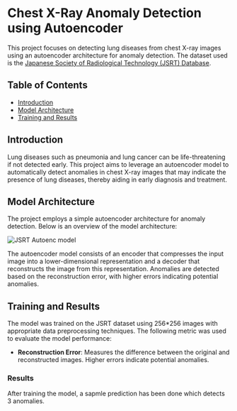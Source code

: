 # Chest X-Ray Anomaly Detection using Autoencoder

This project focuses on detecting lung diseases from chest X-ray images using an autoencoder architecture for anomaly detection. The dataset used is the [Japanese Society of Radiological Technology (JSRT) Database](http://db.jsrt.or.jp/eng.php).

## Table of Contents
- [Introduction](#introduction)
- [Model Architecture](#model-architecture)
- [Training and Results](#training-and-results)

## Introduction
Lung diseases such as pneumonia and lung cancer can be life-threatening if not detected early. This project aims to leverage an autoencoder model to automatically detect anomalies in chest X-ray images that may indicate the presence of lung diseases, thereby aiding in early diagnosis and treatment.

## Model Architecture
The project employs a simple autoencoder architecture for anomaly detection. Below is an overview of the model architecture:

![JSRT Autoenc model](https://github.com/user-attachments/assets/3bc6912b-f344-4ce3-99c4-b9cdcaf4ffc1)

The autoencoder model consists of an encoder that compresses the input image into a lower-dimensional representation and a decoder that reconstructs the image from this representation. Anomalies are detected based on the reconstruction error, with higher errors indicating potential anomalies.

## Training and Results
The model was trained on the JSRT dataset using 256*256 images with appropriate data preprocessing techniques. The following metric was used to evaluate the model performance:

- **Reconstruction Error**: Measures the difference between the original and reconstructed images. Higher errors indicate potential anomalies.

### Results
After training the model, a sapmle prediction has been done which detects 3 anomalies.
